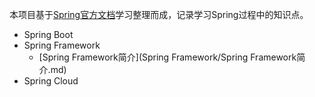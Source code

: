 本项目基于[Spring官方文档](https://spring.io/)学习整理而成，记录学习Spring过程中的知识点。

- Spring Boot
- Spring Framework
  - [Spring Framework简介](Spring Framework/Spring Framework简介.md)
- Spring Cloud